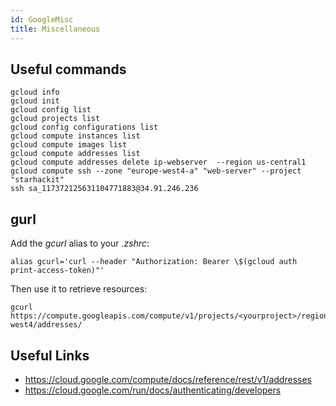 ```yaml
---
id: GoogleMisc
title: Miscellaneous
---
```


## Useful commands

    gcloud info
    gcloud init
    gcloud config list
    gcloud projects list
    gcloud config configurations list
    gcloud compute instances list
    gcloud compute images list
    gcloud compute addresses list
    gcloud compute addresses delete ip-webserver  --region us-central1
    gcloud compute ssh --zone "europe-west4-a" "web-server" --project "starhackit"
    ssh sa_117372125631104771883@34.91.246.236

## gurl

Add the _gcurl_ alias to your _.zshrc_:

    alias gcurl='curl --header "Authorization: Bearer \$(gcloud auth print-access-token)"'

Then use it to retrieve resources:

    gcurl https://compute.googleapis.com/compute/v1/projects/<yourproject>/regions/europe-west4/addresses/

## Useful Links

- https://cloud.google.com/compute/docs/reference/rest/v1/addresses
- https://cloud.google.com/run/docs/authenticating/developers
